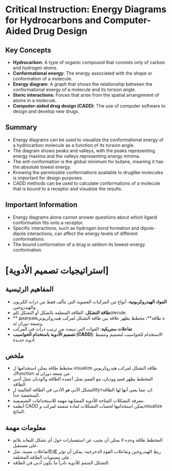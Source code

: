 # Critical Instruction: Energy Diagrams for Hydrocarbons and Computer-Aided Drug Design

## Key Concepts

* **Hydrocarbon**: A type of organic compound that consists only of carbon and hydrogen atoms.
* **Conformational energy**: The energy associated with the shape or conformation of a molecule.
* **Energy diagram**: A graph that shows the relationship between the conformational energy of a molecule and its torsion angle.
* **Steric interactions**: Forces that arise from the spatial arrangement of atoms in a molecule.
* **Computer-aided drug design (CADD)**: The use of computer software to design and develop new drugs.

## Summary

* Energy diagrams can be used to visualize the conformational energy of a hydrocarbon molecule as a function of its torsion angle.
* The diagram shows peaks and valleys, with the peaks representing energy maxima and the valleys representing energy minima.
* The anti conformation is the global minimum for butane, meaning it has the absolute lowest energy.
* Knowing the permissible conformations available to druglike molecules is important for design purposes.
* CADD methods can be used to calculate conformations of a molecule that is bound to a receptor and visualize the results.

## Important Information

* Energy diagrams alone cannot answer questions about which ligand conformation fits onto a receptor.
* Specific interactions, such as hydrogen bond formation and dipole-dipole interactions, can affect the energy levels of different conformations.
* The bound conformation of a drug is seldom its lowest-energy conformation.

# [استراتيجيات تصميم الأدوية]

## المفاهيم الرئيسية

* **المواد الهيدروكربونية**: أنواع من المركبات العضوية التي تتألف فقط من ذرات الكربون والهيدروجين.
* **طاقة التشكل**: الطاقة المتعلقة بالشكل أو التشكل للمolecule.
* ** диаграмة طاقة**: مخطط يظهر علاقة بين طاقة التشكل لمركب هيدروكربوني وتسعة دوران له.
* **تفاعلات ستريكية**: القوات التي تنبعث من ترتيب ذرات في المركب.
* **تصميم الأدوية باستخدام الحواسيب (CADD)**: الاستخدام للحواسيب لتصميم وتنميط أدوية جديدة.

## ملخص

* مخطط طاقة يمكن استخدامها ل.visualize طاقة التشكل لمركب هيدروكربوني كfunction من تسعة دوران له.
* المخطط يظهر قمم ووديان، مع القمم تمثل أعمده الطاقة والوديان تمثل أدنى الطاقة.
* التشكل الآني هو الأدنى في الطاقة العالمية لбутان، مما يعني أنها لها الطاقة المنخفضة جداً.
* معرفة التشكلات المتاحة للأدوية المشابهة مهمة للاستخدامات التصميمية.
* أنظمة CADD يمكن استخدامها لحساب التشكلات لمادة متممة لمركب وvisualize النتائج.

## معلومات مهمة

* المخطط طاقة وحده لا يمكن أن يجيب عن استفسارات حول أي تشكل لليغاند يلائم على مستقبل.
* تفاعلات معينة، مثل形成 ربط الهيدروجين وتفاعلات القوة الدحرجية، يمكن أن تؤثر على مستويات الطاقة المختلفة.
* التشكل المتمم للأدوية نادراً ما يكون أدنى في الطاقة.